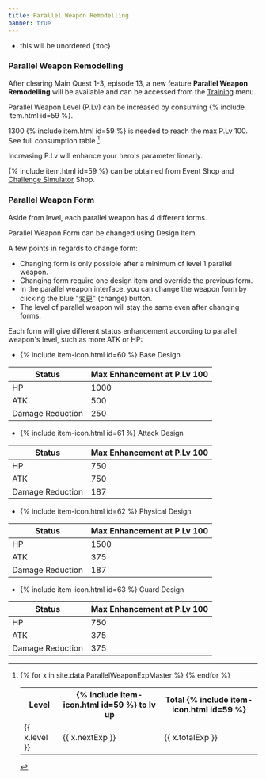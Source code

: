 ```yaml
---
title: Parallel Weapon Remodelling
banner: true
---
```


* this will be unordered
{:toc}

### Parallel Weapon Remodelling

After clearing Main Quest 1-3, episode 13, a new feature **Parallel Weapon Remodelling** will be available and can be accessed from the [Training](/guide/training/) menu.

Parallel Weapon Level (P.Lv) can be increased by consuming {% include item.html id=59 %}.

1300 {% include item.html id=59 %} is needed to reach the max P.Lv 100. See full consumption table [^bigtable].

Increasing P.Lv will enhance your hero's parameter linearly.

{% include item.html id=59 %} can be obtained from Event Shop and [Challenge Simulator](/guide/challenge_simulator/) Shop.

### Parallel Weapon Form

Aside from level, each parallel weapon has 4 different forms.

Parallel Weapon Form can be changed using Design Item.

A few points in regards to change form:

- Changing form is only possible after a minimum of level 1 parallel weapon.
- Changing form require one design item and override the previous form.
- In the parallel weapon interface, you can change the weapon form by clicking the blue "変更" (change) button.
- The level of parallel weapon will stay the same even after changing forms.

Each form will give different status enhancement according to parallel weapon's level, such as more ATK or HP:

- {% include item-icon.html id=60 %} Base Design

| Status           | Max Enhancement at P.Lv 100 |
|------------------|----------------------------|
| HP               | 1000                       |
| ATK              | 500                        |
| Damage Reduction | 250                        |


- {% include item-icon.html id=61 %} Attack Design

| Status           | Max Enhancement at P.Lv 100 |
|------------------|----------------------------|
| HP               | 750                        |
| ATK              | 750                        |
| Damage Reduction | 187                        |


- {% include item-icon.html id=62 %} Physical Design

| Status           | Max Enhancement at P.Lv 100 |
|------------------|----------------------------|
| HP               | 1500                       |
| ATK              | 375                        |
| Damage Reduction | 187                        |


- {% include item-icon.html id=63 %} Guard Design

| Status           | Max Enhancement at P.Lv 100 |
|------------------|----------------------------|
| HP               | 750                        |
| ATK              | 375                        |
| Damage Reduction | 375                        |

[^bigtable]:
    <table>
    <tr>
      <th>Level</th><th>{% include item-icon.html id=59 %} to lv up</th><th>Total {% include item-icon.html id=59 %}</th>
    </tr>
    {% for x in site.data.ParallelWeaponExpMaster %}
    <tr>
      <td>{{ x.level }}</td><td>{{ x.nextExp }}</td><td>{{ x.totalExp }}</td>
    </tr>
    {% endfor %}
    </table>
